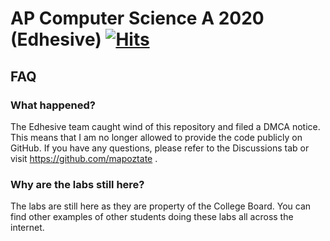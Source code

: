 # AP Computer Science A 2020 (Edhesive) [![Hits](https://hits.seeyoufarm.com/api/count/incr/badge.svg?url=https%3A%2F%2Fgithub.com%2Fmapoztate%2Fapcsa2020&count_bg=%2379C83D&title_bg=%23555555&icon=&icon_color=%23E7E7E7&title=views&edge_flat=false)](https://hits.seeyoufarm.com)

## FAQ

### What happened?

The Edhesive team caught wind of this repository and filed a DMCA notice. This means that I am no longer allowed to provide the code publicly on GitHub. If you have any questions, please refer to the Discussions tab or visit https://github.com/mapoztate .

### Why are the labs still here?

The labs are still here as they are property of the College Board. You can find other examples of other students doing these labs all across the internet.

